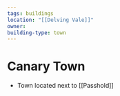 ```yaml
---
tags: buildings
location: "[[Delving Vale]]"
owner: 
building-type: town
---
```


# Canary Town

- Town located next to [[Passhold]]
